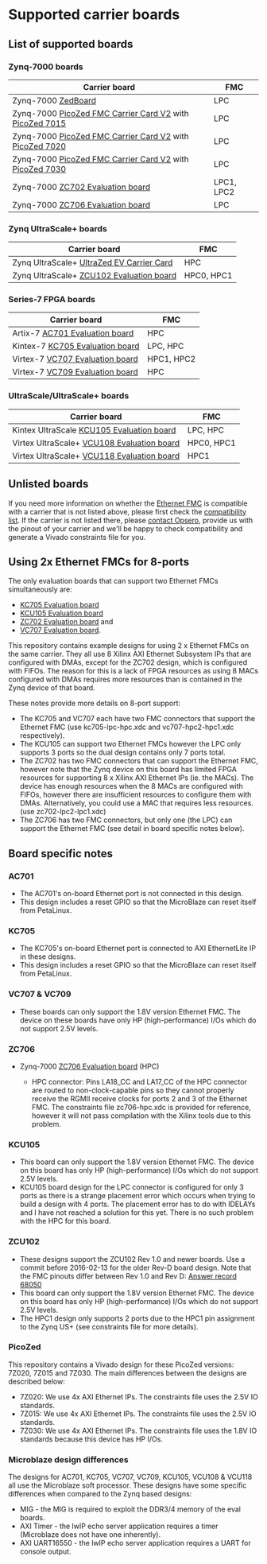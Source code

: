 # Supported carrier boards

## List of supported boards

### Zynq-7000 boards

| Carrier board                                                    | FMC  |
|------------------------------------------------------------------|------|
| Zynq-7000 [ZedBoard]                                             | LPC  |
| Zynq-7000 [PicoZed FMC Carrier Card V2] with [PicoZed 7015]      | LPC  |
| Zynq-7000 [PicoZed FMC Carrier Card V2] with [PicoZed 7020]      | LPC  |
| Zynq-7000 [PicoZed FMC Carrier Card V2] with [PicoZed 7030]      | LPC  |
| Zynq-7000 [ZC702 Evaluation board]                               | LPC1, LPC2 |
| Zynq-7000 [ZC706 Evaluation board]                               | LPC  |

### Zynq UltraScale+ boards

| Carrier board                                                    | FMC  |
|------------------------------------------------------------------|------|
| Zynq UltraScale+ [UltraZed EV Carrier Card]                      | HPC  |
| Zynq UltraScale+ [ZCU102 Evaluation board]                       | HPC0, HPC1 |

### Series-7 FPGA boards

| Carrier board                                                    | FMC  |
|------------------------------------------------------------------|------|
| Artix-7 [AC701 Evaluation board]                                 | HPC  |
| Kintex-7 [KC705 Evaluation board]                                | LPC, HPC  |
| Virtex-7 [VC707 Evaluation board]                                | HPC1, HPC2 |
| Virtex-7 [VC709 Evaluation board]                                | HPC  |

### UltraScale/UltraScale+ boards

| Carrier board                                                    | FMC  |
|------------------------------------------------------------------|------|
| Kintex UltraScale [KCU105 Evaluation board]                      | LPC, HPC  |
| Virtex UltraScale+ [VCU108 Evaluation board]                     | HPC0, HPC1 |
| Virtex UltraScale+ [VCU118 Evaluation board]                     | HPC1 |

## Unlisted boards

If you need more information on whether the [Ethernet FMC] is compatible with a carrier that is not listed above, please first check the
[compatibility list]. If the carrier is not listed there, please [contact Opsero],
provide us with the pinout of your carrier and we'll be happy to check compatibility and generate a Vivado constraints file for you.

## Using 2x Ethernet FMCs for 8-ports

The only evaluation boards that can support two Ethernet FMCs simultaneously are: 

* [KC705 Evaluation board]
* [KCU105 Evaluation board]
* [ZC702 Evaluation board] and 
* [VC707 Evaluation board].

This repository contains example designs for using 2 x Ethernet FMCs on the same carrier. They all use 8
Xilinx AXI Ethernet Subsystem IPs that are configured with DMAs, except for the ZC702 design, which is configured 
with FIFOs.
The reason for this is a lack of FPGA resources as using 8 MACs configured with DMAs requires more resources than is
contained in the Zynq device of that board.

These notes provide more details on 8-port support:

* The KC705 and VC707 each have two FMC connectors that support the Ethernet FMC (use kc705-lpc-hpc.xdc 
  and vc707-hpc2-hpc1.xdc respectively).
* The KCU105 can support two Ethernet FMCs however the LPC only supports 3 ports so the dual design contains
  only 7 ports total.
* The ZC702 has two FMC connectors that can support the Ethernet FMC, however note that the Zynq device on this 
  board has limited FPGA resources for supporting 8 x Xilinx AXI Ethernet IPs (ie. the MACs). The device has 
  enough resources when the 8 MACs are configured with FIFOs, however there are insufficient resources to 
  configure them with DMAs. Alternatively, you could use a MAC that requires less resources. (use zc702-lpc2-lpc1.xdc)
* The ZC706 has two FMC connectors, but only one (the LPC) can support the Ethernet FMC (see detail in board 
  specific notes below).


## Board specific notes

### AC701

* The AC701's on-board Ethernet port is not connected in this design.
* This design includes a reset GPIO so that the MicroBlaze can reset itself from PetaLinux.

### KC705

* The KC705's on-board Ethernet port is connected to AXI EthernetLite IP in these designs.
* This design includes a reset GPIO so that the MicroBlaze can reset itself from PetaLinux.

### VC707 & VC709

* These boards can only support the 1.8V version Ethernet FMC. The device on these boards have only HP (high-performance)
  I/Os which do not support 2.5V levels.

### ZC706

* Zynq-7000 [ZC706 Evaluation board] (HPC)

  * HPC connector: Pins LA18_CC and LA17_CC of the HPC connector are routed to non-clock-capable pins so they cannot
    properly receive the RGMII receive clocks for ports 2 and 3 of the Ethernet FMC. The constraints file zc706-hpc.xdc is
    provided for reference, however it will not pass compilation with the Xilinx tools due to this problem.

### KCU105

* This board can only support the 1.8V version Ethernet FMC. The device on this board has only HP (high-performance)
  I/Os which do not support 2.5V levels.
* KCU105 board design for the LPC connector is configured for only 3 ports as there is a strange placement error 
  which occurs when trying to build a design with 4 ports. The placement error has to do with IDELAYs and I have 
  not reached a solution for this yet. There is no such problem with the HPC for this board.

### ZCU102

* These designs support the ZCU102 Rev 1.0 and newer boards. Use a commit before 2016-02-13 for the older Rev-D 
  board design. Note that the FMC pinouts differ between Rev 1.0 and Rev D: 
  [Answer record 68050](https://www.xilinx.com/support/answers/68050.html)
* This board can only support the 1.8V version Ethernet FMC. The device on this board has only HP (high-performance)
  I/Os which do not support 2.5V levels.
* The HPC1 design only supports 2 ports due to the HPC1 pin assignment to the Zynq US+ (see constraints file for 
  more details).

### PicoZed

This repository contains a Vivado design for these PicoZed versions: 7Z020, 7Z015 and 7Z030.
The main differences between the designs are described below:

* 7Z020: We use 4x AXI Ethernet IPs. The constraints file uses the 2.5V IO standards.
* 7Z015: We use 4x AXI Ethernet IPs. The constraints file uses the 2.5V IO standards.
* 7Z030: We use 4x AXI Ethernet IPs. The constraints file uses the 1.8V IO standards because this device has HP I/Os.

### Microblaze design differences

The designs for AC701, KC705, VC707, VC709, KCU105, VCU108 & VCU118 all use the Microblaze soft processor. These designs
have some specific differences when compared to the Zynq based designs:

* MIG - the MIG is required to exploit the DDR3/4 memory of the eval boards.
* AXI Timer - the lwIP echo server application requires a timer (Microblaze does not have one inherently).
* AXI UART16550 - the lwIP echo server application requires a UART for console output.


[contact Opsero]: https://opsero.com/contact-us
[compatibility list]: https://ethernetfmc.com/documentation/compatiblility.html
[Ethernet FMC]: https://ethernetfmc.com
[ZedBoard]: https://www.avnet.com/wps/portal/us/products/avnet-boards/avnet-board-families/zedboard/zedboard-board-family
[PicoZed FMC Carrier Card V2]: https://www.avnet.com/wps/portal/silica/products/product-highlights/2016/xilinx-picozed-fmc-carrier-card-v2/
[PicoZed 7015]: https://www.avnet.com/wps/portal/us/products/avnet-boards/avnet-board-families/picozed/
[PicoZed 7020]: https://www.avnet.com/wps/portal/us/products/avnet-boards/avnet-board-families/picozed/
[PicoZed 7030]: https://www.avnet.com/wps/portal/us/products/avnet-boards/avnet-board-families/picozed/
[UltraZed EV Carrier Card]: https://www.xilinx.com/products/boards-and-kits/1-1s78dxb.html
[AC701 Evaluation board]: https://www.xilinx.com/ac701
[KC705 Evaluation board]: https://www.xilinx.com/kc705
[KCU105 Evaluation board]: https://www.xilinx.com/kcu105
[VC707 Evaluation board]: https://www.xilinx.com/vc707
[VC709 Evaluation board]: https://www.xilinx.com/vc709
[ZC702 Evaluation board]: https://www.xilinx.com/zc702
[ZC706 Evaluation board]: https://www.xilinx.com/zc706
[ZCU102 Evaluation board]: https://www.xilinx.com/zcu102
[VCU108 Evaluation board]: https://www.xilinx.com/vcu108
[VCU118 Evaluation board]: https://www.xilinx.com/vcu118

